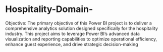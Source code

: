 # Hospitality-Domain-

Objective:
The primary objective of this Power BI project is to deliver a comprehensive analytics solution designed specifically for the hospitality industry. This project aims to leverage Power BI’s advanced data visualization and reporting capabilities to optimize operational efficiency, enhance guest experience, and drive strategic decision-making
